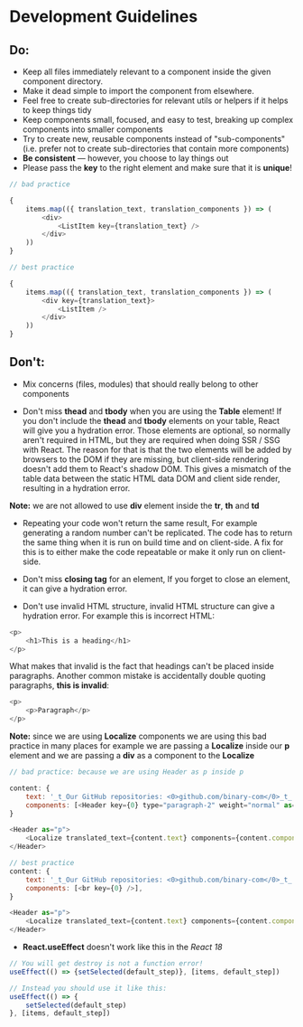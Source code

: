 # Development Guidelines

## Do:

-   Keep all files immediately relevant to a component inside the given component directory.
-   Make it dead simple to import the component from elsewhere.
-   Feel free to create sub-directories for relevant utils or helpers
    if it helps to keep things tidy
-   Keep components small, focused, and easy to test, breaking up complex components into smaller components
-   Try to create new, reusable components instead of "sub-components"
    (i.e. prefer not to create sub-directories that contain more components)
-   **Be consistent** — however, you choose to lay things out
-   Please pass the **key** to the right element and make sure that it is **unique**!

```js
// bad practice

{
    items.map(({ translation_text, translation_components }) => (
        <div>
            <ListItem key={translation_text} />
        </div>
    ))
}

// best practice

{
    items.map(({ translation_text, translation_components }) => (
        <div key={translation_text}>
            <ListItem />
        </div>
    ))
}
```

## Don't:

-   Mix concerns (files, modules) that should really belong to other components

-   Don't miss **thead** and **tbody** when you are using the **Table** element! If you don't include the **thead** and **tbody** elements on your table, React will give you a hydration error. Those elements are optional, so normally aren't required in HTML, but they are required when doing SSR / SSG with React. The reason for that is that the two elements will be added by browsers to the DOM if they are missing, but client-side rendering doesn't add them to React's shadow DOM. This gives a mismatch of the table data between the static HTML data DOM and client side render, resulting in a hydration error.

**Note:** we are not allowed to use **div** element inside the **tr**, **th** and **td**

-   Repeating your code won't return the same result, For example generating a random number can't be replicated. The code has to return the same thing when it is run on build time and on client-side. A fix for this is to either make the code repeatable or make it only run on client-side.

-   Don't miss **closing tag** for an element, If you forget to close an element, it can give a hydration error.

-   Don't use invalid HTML structure, invalid HTML structure can give a hydration error. For example this is incorrect HTML:

```js
<p>
    <h1>This is a heading</h1>
</p>
```

What makes that invalid is the fact that headings can't be placed inside paragraphs.
Another common mistake is accidentally double quoting paragraphs, **this is invalid**:

```js
<p>
    <p>Paragraph</p>
</p>
```

**Note:** since we are using **Localize** components we are using this bad practice in many places for example we are passing a **Localize** inside our **p** element and we are passing a **div** as a component to the **Localize**

```js
// bad practice: because we are using Header as p inside p

content: {
    text: '_t_Our GitHub repositories: <0>github.com/binary-com</0>_t_',
    components: [<Header key={0} type="paragraph-2" weight="normal" as="p" />],
}

<Header as="p">
    <Localize translated_text={content.text} components={content.components} />
</Header>

// best practice
content: {
    text: '_t_Our GitHub repositories: <0>github.com/binary-com</0>_t_',
    components: [<br key={0} />],
}

<Header as="p">
    <Localize translated_text={content.text} components={content.components} />
</Header>

```

-   **React.useEffect** doesn't work like this in the _React 18_

```js
// You will get destroy is not a function error!
useEffect(() => {setSelected(default_step)}, [items, default_step])

// Instead you should use it like this:
useEffect(() => {
    setSelected(default_step)
}, [items, default_step])
```
